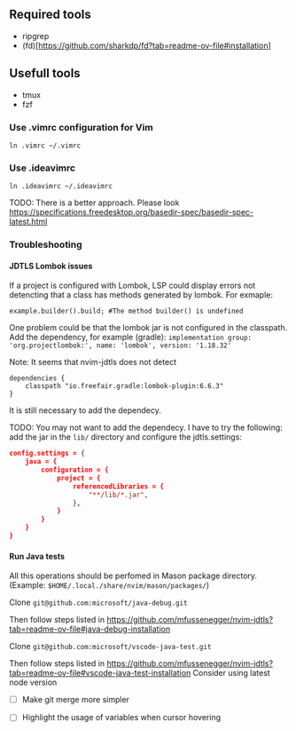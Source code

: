 ## Required tools
- ripgrep
- (fd)[https://github.com/sharkdp/fd?tab=readme-ov-file#installation]

## Usefull tools
- tmux
- fzf

### Use .vimrc configuration for Vim

`ln .vimrc ~/.vimrc`

### Use .ideavimrc


`ln .ideavimrc ~/.ideavimrc`

TODO: There is a better approach. Please look https://specifications.freedesktop.org/basedir-spec/basedir-spec-latest.html


### Troubleshooting

#### JDTLS Lombok issues

If a project is configured with Lombok, LSP could display errors not detencting that a class has methods generated by lombok. For exmaple:

```
example.builder().build; #The method builder() is undefined
```

One problem could be that the lombok jar is not configured in the classpath. Add the dependency, for example (gradle):
`implementation group: 'org.projectlombok:', name: 'lombok', version: '1.18.32'`

Note: It seems that nvim-jdtls does not detect 

```
dependencies {
    classpath "io.freefair.gradle:lombok-plugin:6.6.3"
}
```
It is still necessary to add the dependecy.

TODO: You may not want to add the dependecy. I have to try the following: add the jar in the `lib/` directory and configure the jdtls.settings:

```json
config.settings = {
    java = {
        configuration = {
            project = {
                referencedLibraries = {
                    "**/lib/*.jar",
                },
            }
        }
    }
}
```
#### Run Java tests

All this operations should be perfomed in Mason package directory. (Example: `$HOME/.local./share/nvim/mason/packages/`)

Clone `git@github.com:microsoft/java-debug.git`

Then follow steps listed in https://github.com/mfussenegger/nvim-jdtls?tab=readme-ov-file#java-debug-installation

Clone `git@github.com:microsoft/vscode-java-test.git`

Then follow steps listed in https://github.com/mfussenegger/nvim-jdtls?tab=readme-ov-file#vscode-java-test-installation
Consider using latest node version 

- [ ] Make git merge more simpler
- [ ] Highlight the usage of variables when cursor hovering

